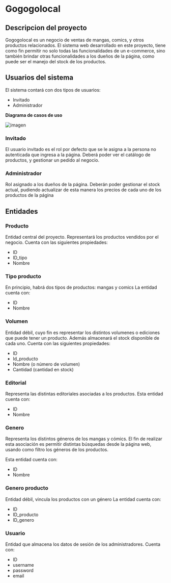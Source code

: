 # Gogogolocal

## Descripcion del proyecto

Gogogolocal es un negocio de ventas de mangas, comics, y otros productos relacionados. El sistema web desarrollado en este proyecto, tiene como fin permitir no solo todas las funcionalidades de un e-commerce, sino también brindar otras funcionalidades a los dueños de la página, como puede ser el manejo del stock de los productos.

## Usuarios del sistema

El sistema contará con dos tipos de usuarios:

- Invitado
- Administrador

**Diagrama de casos de uso**

![imagen](https://user-images.githubusercontent.com/45775681/201704882-96255958-cab3-4c50-b47f-1d8854a93fe9.png)

### Invitado

El usuario invitado es el rol por defecto que se le asigna a la persona no autenticada que ingresa a la página. Deberá poder ver el catálogo de productos, y gestionar un pedido al negocio.

### Administrador

Rol asignado a los dueños de la página. Deberán poder gestionar el stock actual, pudiendo actualizar de esta manera los precios de cada uno de los productos de la página

## Entidades

### Producto
Entidad central del proyecto. Representará los productos vendidos por el negocio.
Cuenta con las siguientes propiedades:

- ID
- ID_tipo
- Nombre

### Tipo producto
En principio, habrá dos tipos de productos: mangas y comics
La entidad cuenta con:

- ID
- Nombre

### Volumen
Entidad débil, cuyo fin es representar los distintos volumenes o ediciones que puede tener un producto. Además almacenará el stock disponible de cada uno.
Cuenta con las siguientes propiedades:

- ID
- Id_producto
- Nombre (o número de volumen)
- Cantidad (cantidad en stock)

### Editorial
Representa las distintas editoriales asociadas a los productos.
Esta entidad cuenta con:

- ID
- Nombre

### Genero
Representa los distintos géneros de los mangas y cómics. El fin de realizar esta asociación es permitir distintas búsquedas desde la página web, usando como filtro los géneros de los productos.

Esta entidad cuenta con:

- ID
- Nombre

### Genero producto
Entidad débil, vincula los productos con un género
La entidad cuenta con:

- ID
- ID_producto
- ID_genero

### Usuario
Entidad que almacena los datos de sesión de los administradores.
Cuenta con:

- ID
- username
- password
- email
